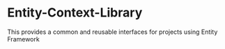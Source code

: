 Entity-Context-Library
======================

This provides a common and reusable interfaces for projects using Entity Framework
